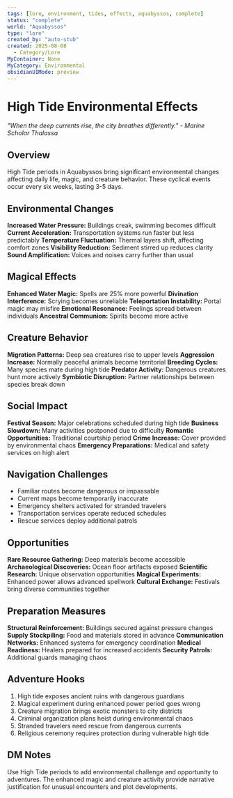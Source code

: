 ```yaml
---
tags: [lore, environment, tides, effects, aquabyssos, complete]
status: "complete"
world: "Aquabyssos"
type: "lore"
created_by: "auto-stub"
created: 2025-08-08
  - Category/Lore
MyContainer: None
MyCategory: Environmental
obsidianUIMode: preview
---
```


# High Tide Environmental Effects

*"When the deep currents rise, the city breathes differently." - Marine Scholar Thalassa*

## Overview
High Tide periods in Aquabyssos bring significant environmental changes affecting daily life, magic, and creature behavior. These cyclical events occur every six weeks, lasting 3-5 days.

## Environmental Changes
**Increased Water Pressure:** Buildings creak, swimming becomes difficult
**Current Acceleration:** Transportation systems run faster but less predictably
**Temperature Fluctuation:** Thermal layers shift, affecting comfort zones
**Visibility Reduction:** Sediment stirred up reduces clarity
**Sound Amplification:** Voices and noises carry further than usual

## Magical Effects
**Enhanced Water Magic:** Spells are 25% more powerful
**Divination Interference:** Scrying becomes unreliable
**Teleportation Instability:** Portal magic may misfire
**Emotional Resonance:** Feelings spread between individuals
**Ancestral Communion:** Spirits become more active

## Creature Behavior
**Migration Patterns:** Deep sea creatures rise to upper levels
**Aggression Increase:** Normally peaceful animals become territorial
**Breeding Cycles:** Many species mate during high tide
**Predator Activity:** Dangerous creatures hunt more actively
**Symbiotic Disruption:** Partner relationships between species break down

## Social Impact
**Festival Season:** Major celebrations scheduled during high tide
**Business Slowdown:** Many activities postponed due to difficulty
**Romantic Opportunities:** Traditional courtship period
**Crime Increase:** Cover provided by environmental chaos
**Emergency Preparations:** Medical and safety services on high alert

## Navigation Challenges
- Familiar routes become dangerous or impassable
- Current maps become temporarily inaccurate
- Emergency shelters activated for stranded travelers
- Transportation services operate reduced schedules
- Rescue services deploy additional patrols

## Opportunities
**Rare Resource Gathering:** Deep materials become accessible
**Archaeological Discoveries:** Ocean floor artifacts exposed
**Scientific Research:** Unique observation opportunities
**Magical Experiments:** Enhanced power allows advanced spellwork
**Cultural Exchange:** Festivals bring diverse communities together

## Preparation Measures
**Structural Reinforcement:** Buildings secured against pressure changes
**Supply Stockpiling:** Food and materials stored in advance
**Communication Networks:** Enhanced systems for emergency coordination
**Medical Readiness:** Healers prepared for increased accidents
**Security Patrols:** Additional guards managing chaos

## Adventure Hooks
1. High tide exposes ancient ruins with dangerous guardians
2. Magical experiment during enhanced power period goes wrong
3. Creature migration brings exotic monsters to city districts
4. Criminal organization plans heist during environmental chaos
5. Stranded travelers need rescue from dangerous currents
6. Religious ceremony requires protection during vulnerable high tide

## DM Notes
Use High Tide periods to add environmental challenge and opportunity to adventures. The enhanced magic and creature activity provide narrative justification for unusual encounters and plot developments.
